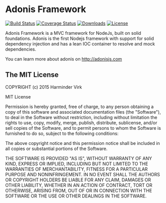 # Adonis Framework

[![Build Status](https://img.shields.io/travis/adonisjs/adonis-framework.svg?style=flat-square)](https://travis-ci.org/adonisjs/adonis-framework)
[![Coverage Status](https://img.shields.io/coveralls/adonisjs/adonis-framework/master.svg?style=flat-square)](https://coveralls.io/github/adonisjs/adonis-framework?branch=master)
[![Downloads](https://img.shields.io/npm/dt/adonis-framework.svg?style=flat-square)](https://www.npmjs.com/package/adonis-framework)
[![License](https://img.shields.io/npm/l/adonis-framework.svg?style=flat-square)](https://opensource.org/licenses/MIT)

Adonis Framework is a MVC framework for NodeJs, built on solid foundations. Adonis is the first Nodejs framework with support for solid dependency injection and has a lean IOC container to resolve and mock dependencies.

You can learn more about adonis on http://adonisjs.com

## The MIT License

COPYRIGHT (c) 2015 Harminder Virk

MIT License

Permission is hereby granted, free of charge, to any person obtaining
a copy of this software and associated documentation files (the
"Software"), to deal in the Software without restriction, including
without limitation the rights to use, copy, modify, merge, publish,
distribute, sublicense, and/or sell copies of the Software, and to
permit persons to whom the Software is furnished to do so, subject to
the following conditions:

The above copyright notice and this permission notice shall be
included in all copies or substantial portions of the Software.

THE SOFTWARE IS PROVIDED "AS IS", WITHOUT WARRANTY OF ANY KIND,
EXPRESS OR IMPLIED, INCLUDING BUT NOT LIMITED TO THE WARRANTIES OF
MERCHANTABILITY, FITNESS FOR A PARTICULAR PURPOSE AND
NONINFRINGEMENT. IN NO EVENT SHALL THE AUTHORS OR COPYRIGHT HOLDERS BE
LIABLE FOR ANY CLAIM, DAMAGES OR OTHER LIABILITY, WHETHER IN AN ACTION
OF CONTRACT, TORT OR OTHERWISE, ARISING FROM, OUT OF OR IN CONNECTION
WITH THE SOFTWARE OR THE USE OR OTHER DEALINGS IN THE SOFTWARE.
